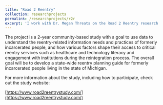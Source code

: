 ```yaml
---
title: "Road 2 Reentry"
collection: researchprojects
permalink: /researchprojects/r2r
excerpt: 'I work with Dr. Megan Threats on the Road 2 Reentry research study. Supported by the Institute of Museum and Library Services, the study aims to better understand the experiences of formerly incarcerated people living in the state of Michigan following their release from incarceration.'
---
```

The project is a 2-year community-based study with a goal to use data to understand the reentry-related information needs and practices of formerly incarcerated people, and how various factors shape their access to critical reentry services such as healthcare and technology literacy and engagement with institutions during the reintegration process. The overall goal will be to develop a state-wide reentry planning guide for formerly incarcerated people living in the state of Michigan.

For more information about the study, including how to participate, check out the study website:

[https://www.road2reentrystudy.com/](https://www.road2reentrystudy.com/)